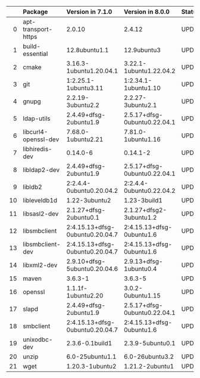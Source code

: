 <!-- markdown-link-check-disable -->

|    | Package              | Version in 7.1.0                | Version in 8.0.0             | Status   |
|---:|:---------------------|:--------------------------------|:-----------------------------|:---------|
|  0 | apt-transport-https  | 2.0.10                          | 2.4.12                       | UPDATED  |
|  1 | build-essential      | 12.8ubuntu1.1                   | 12.9ubuntu3                  | UPDATED  |
|  2 | cmake                | 3.16.3-1ubuntu1.20.04.1         | 3.22.1-1ubuntu1.22.04.2      | UPDATED  |
|  3 | git                  | 1:2.25.1-1ubuntu3.11            | 1:2.34.1-1ubuntu1.10         | UPDATED  |
|  4 | gnupg                | 2.2.19-3ubuntu2.2               | 2.2.27-3ubuntu2.1            | UPDATED  |
|  5 | ldap-utils           | 2.4.49+dfsg-2ubuntu1.9          | 2.5.17+dfsg-0ubuntu0.22.04.1 | UPDATED  |
|  6 | libcurl4-openssl-dev | 7.68.0-1ubuntu2.21              | 7.81.0-1ubuntu1.16           | UPDATED  |
|  7 | libhiredis-dev       | 0.14.0-6                        | 0.14.1-2                     | UPDATED  |
|  8 | libldap2-dev         | 2.4.49+dfsg-2ubuntu1.9          | 2.5.17+dfsg-0ubuntu0.22.04.1 | UPDATED  |
|  9 | libldb2              | 2:2.4.4-0ubuntu0.20.04.2        | 2:2.4.4-0ubuntu0.22.04.2     | UPDATED  |
| 10 | libleveldb1d         | 1.22-3ubuntu2                   | 1.23-3build1                 | UPDATED  |
| 11 | libsasl2-dev         | 2.1.27+dfsg-2ubuntu0.1          | 2.1.27+dfsg2-3ubuntu1.2      | UPDATED  |
| 12 | libsmbclient         | 2:4.15.13+dfsg-0ubuntu0.20.04.7 | 2:4.15.13+dfsg-0ubuntu1.6    | UPDATED  |
| 13 | libsmbclient-dev     | 2:4.15.13+dfsg-0ubuntu0.20.04.7 | 2:4.15.13+dfsg-0ubuntu1.6    | UPDATED  |
| 14 | libxml2-dev          | 2.9.10+dfsg-5ubuntu0.20.04.6    | 2.9.13+dfsg-1ubuntu0.4       | UPDATED  |
| 15 | maven                | 3.6.3-1                         | 3.6.3-5                      | UPDATED  |
| 16 | openssl              | 1.1.1f-1ubuntu2.20              | 3.0.2-0ubuntu1.15            | UPDATED  |
| 17 | slapd                | 2.4.49+dfsg-2ubuntu1.9          | 2.5.17+dfsg-0ubuntu0.22.04.1 | UPDATED  |
| 18 | smbclient            | 2:4.15.13+dfsg-0ubuntu0.20.04.7 | 2:4.15.13+dfsg-0ubuntu1.6    | UPDATED  |
| 19 | unixodbc-dev         | 2.3.6-0.1build1                 | 2.3.9-5ubuntu0.1             | UPDATED  |
| 20 | unzip                | 6.0-25ubuntu1.1                 | 6.0-26ubuntu3.2              | UPDATED  |
| 21 | wget                 | 1.20.3-1ubuntu2                 | 1.21.2-2ubuntu1              | UPDATED  |